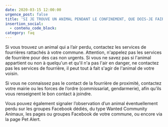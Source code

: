 ```yaml
---
date: 2020-03-15 12:00:00
urgence_post: false
title: 'SI JE TROUVE UN ANIMAL PENDANT LE CONFINEMENT, QUE DOIS-JE FAIRE ?'
insertion_social:
  - contenu_code_block:
category: faq
---
```


Si vous trouvez un animal qui a l’air perdu, contactez les services de fourri&egrave;res rattach&eacute;s &agrave; votre commune. Attention, n'appelez pas les services de fourri&egrave;re pour des cas non urgents. Si vous ne savez pas si l'animal appartient ou non &agrave; quelqu'un et qu'il n'a pas l'air en danger, ne contactez pas les services de fourri&egrave;re, il peut tout &agrave; fait s'agir de l'animal de votre voisin.&nbsp;

Si vous ne connaissez pas le contact de la fourri&egrave;re de proximit&eacute;, contactez votre mairie ou les forces de l’ordre (commissariat, gendarmerie), afin qu’ils vous renseignent le bon contact &agrave; joindre.

Vous pouvez &eacute;galement signaler l’observation d’un animal &eacute;ventuellement perdu sur les groupes Facebook d&eacute;di&eacute;s, du type Wanted Community Animaux, les pages ou groupes Facebook de votre commune, ou encore via la page Pet Alert.&nbsp;
